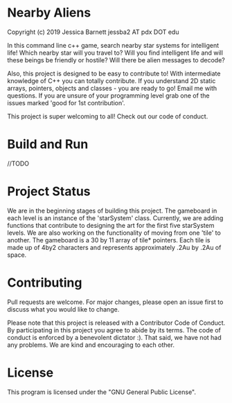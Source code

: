 # Nearby Aliens
Copyright (c) 2019 Jessica Barnett 
jessba2 AT pdx DOT edu

In this command line c++ game, search nearby star systems for intelligent life!
Which nearby star will you travel to? Will you find intelligent life and will these
beings be friendly or hostile? Will there be alien messages to decode?

Also, this project is designed to be easy to contribute to! With intermediate knowledge 
of C++ you can totally contribute. If you understand 2D static arrays, pointers, objects 
and classes - you are ready to go!  Email me with questions. If you are unsure of your 
programming level grab one of the issues marked 'good for 1st contribution'.

This project is super welcoming to all! Check out our code of conduct.

# Build and Run
//TODO

# Project Status
We are in the beginning stages of building this project. The gameboard in each level is an 
instance of the 'starSystem' class. Currently, we are adding functions that contribute to 
designing the art for the first five starSystem levels. We are also working on the 
functionality of moving from one 'tile' to another. The gameboard is a 30 by 11 array of tile*
pointers. Each tile is made up of 4by2 characters and represents approximately .2Au by .2Au of 
space. 

# Contributing
Pull requests are welcome. For major changes, please open an issue first to discuss what you would like to change.

Please note that this project is released with a Contributor Code of Conduct. By participating 
in this project you agree to abide by its terms. The code of conduct is enforced by a benevolent 
dictator :). That said, we have not had any problems. We are kind and encouraging to each other.

# License
This program is licensed under the "GNU General Public License".
